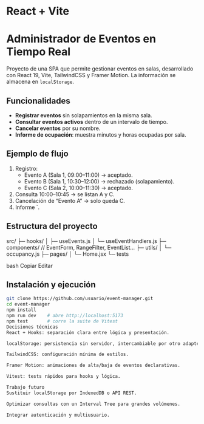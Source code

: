 # React + Vite
# Administrador de Eventos en Tiempo Real

Proyecto de una SPA que permite gestionar eventos en salas, desarrollado con React 19, Vite, TailwindCSS y Framer Motion. La información se almacena en `localStorage`.

## Funcionalidades

- **Registrar eventos** sin solapamientos en la misma sala. 
- **Consultar eventos activos** dentro de un intervalo de tiempo. 
- **Cancelar eventos** por su nombre. 
- **Informe de ocupación**: muestra minutos y horas ocupadas por sala.

## Ejemplo de flujo

1. Registro:
   - Evento A (Sala 1, 09:00–11:00) → aceptado. 
   - Evento B (Sala 1, 10:30–12:00) → rechazado (solapamiento). 
   - Evento C (Sala 2, 10:00–11:30) → aceptado. 
2. Consulta 10:00–10:45 → se listan A y C. 
3. Cancelación de “Evento A” → solo queda C. 
4. Informe `.

## Estructura del proyecto

src/
├─ hooks/
│ ├─ useEvents.js 
│ └─ useEventHandlers.js 
├─ components/ // EventForm, RangeFilter, EventList…
├─ utils/
│ └─ occupancy.js
├─ pages/
│ └─ Home.jsx
└─ tests

bash
Copiar
Editar

## Instalación y ejecución

```bash
git clone https://github.com/usuario/event-manager.git
cd event-manager
npm install
npm run dev    # abre http://localhost:5173
npm test       # corre la suite de Vitest
Decisiones técnicas
React + Hooks: separación clara entre lógica y presentación.

localStorage: persistencia sin servidor, intercambiable por otro adapter.

TailwindCSS: configuración mínima de estilos.

Framer Motion: animaciones de alta/baja de eventos declarativas.

Vitest: tests rápidos para hooks y lógica.

Trabajo futuro
Sustituir localStorage por IndexedDB o API REST.

Optimizar consultas con un Interval Tree para grandes volúmenes.

Integrar autenticación y multiusuario.
